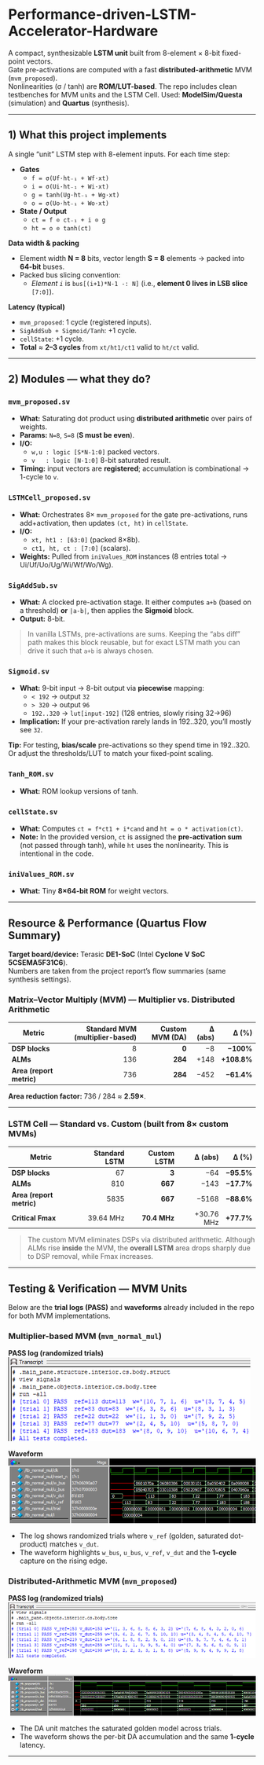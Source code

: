 # Performance-driven-LSTM-Accelerator-Hardware

A compact, synthesizable **LSTM unit** built from 8-element × 8-bit fixed-point vectors.  
Gate pre-activations are computed with a fast **distributed-arithmetic** MVM (`mvm_proposed`).  
Nonlinearities (σ / tanh) are **ROM/LUT-based**. The repo includes clean testbenches
 for MVM units and the LSTM Cell. 
 Used: **ModelSim/Questa** (simulation) and **Quartus** (synthesis).

---

## 1) What this project implements

A single “unit” LSTM step with 8-element inputs. For each time step:

- **Gates**
  - `f = σ(Uf·ht₋₁ + Wf·xt)`
  - `i = σ(Ui·ht₋₁ + Wi·xt)`
  - `g = tanh(Ug·ht₋₁ + Wg·xt)`
  - `o = σ(Uo·ht₋₁ + Wo·xt)`
- **State / Output**
  - `ct = f ⊙ ct₋₁ + i ⊙ g`
  - `ht = o ⊙ tanh(ct)`
  
**Data width & packing**
- Element width **N = 8** bits, vector length **S = 8** elements → packed into **64-bit** buses.
- Packed bus slicing convention:
  - *Element `i`* is `bus[(i+1)*N-1 -: N]` (i.e., **element 0 lives in LSB slice** `[7:0]`).

**Latency (typical)**
- `mvm_proposed`: 1 cycle (registered inputs).
- `SigAddSub + Sigmoid/Tanh`: +1 cycle.
- `cellState`: +1 cycle.
- **Total** ≈ **2–3 cycles** from `xt/ht1/ct1` valid to `ht/ct` valid.

---

## 2) Modules — what they do?

### `mvm_proposed.sv`
- **What:** Saturating dot product using **distributed arithmetic** over pairs of weights.
- **Params:** `N=8`, `S=8` (**S must be even**).
- **I/O:**  
  - `w,u : logic [S*N-1:0]` packed vectors.  
  - `v   : logic [N-1:0]` 8-bit saturated result.
- **Timing:** input vectors are **registered**; accumulation is combinational → 1-cycle to `v`.

### `LSTMCell_proposed.sv`
- **What:** Orchestrates 8× `mvm_proposed` for the gate pre-activations, runs add+activation,
  then updates `(ct, ht)` in `cellState`.
- **I/O:**  
  - `xt, ht1 : [63:0]` (packed 8×8b).  
  - `ct1, ht, ct : [7:0]` (scalars).
- **Weights:** Pulled from `iniValues_ROM` instances (8 entries total → Ui/Uf/Uo/Ug/Wi/Wf/Wo/Wg).

### `SigAddSub.sv`
- **What:** A clocked pre-activation stage. It either computes `a+b` (based on a threshold)
  **or** `|a-b|`, then applies the **Sigmoid** block.
- **Output:** 8-bit.

> In vanilla LSTMs, pre-activations are sums. Keeping the “abs diff” path makes this block reusable,
> but for exact LSTM math you can drive it such that `a+b` is always chosen.

### `Sigmoid.sv`
- **What:** 9-bit input → 8-bit output via **piecewise** mapping:
  - `< 192` → output `32`  
  - `> 320` → output `96`  
  - `192..320` → `lut[input-192]` (128 entries, slowly rising 32→96)
- **Implication:** If your pre-activation rarely lands in 192..320, you’ll mostly see `32`.

**Tip:** For testing, **bias/scale** pre-activations so they spend time in 192..320.
Or adjust the thresholds/LUT to match your fixed-point scaling.

### `Tanh_ROM.sv`
- **What:** ROM lookup versions of tanh.

### `cellState.sv`
- **What:** Computes `ct = f*ct1 + i*cand` and `ht = o * activation(ct)`.
- **Note:** In the provided version, `ct` is assigned the **pre-activation sum** (not passed through tanh),
  while `ht` uses the nonlinearity. This is intentional in the code.

### `iniValues_ROM.sv`
- **What:** Tiny **8×64-bit ROM** for weight vectors.

---

## Resource & Performance (Quartus Flow Summary)

**Target board/device:** Terasic **DE1-SoC** (Intel **Cyclone V SoC 5CSEMA5F31C6**).  
Numbers are taken from the project report’s flow summaries (same synthesis settings).

### Matrix–Vector Multiply (MVM) — Multiplier vs. Distributed Arithmetic

| Metric | Standard MVM (multiplier-based) | Custom MVM (DA) | Δ (abs) | Δ (%) |
|---|---:|---:|---:|---:|
| **DSP blocks** | 8 | **0** | −8 | **−100%** |
| **ALMs** | 136 | **284** | +148 | **+108.8%** |
| **Area (report metric)** | 736 | **284** | −452 | **−61.4%** |

**Area reduction factor:** 736 / 284 ≈ **2.59×**.

---

### LSTM Cell — Standard vs. Custom (built from 8× custom MVMs)

| Metric | Standard LSTM | Custom LSTM | Δ (abs) | Δ (%) |
|---|---:|---:|---:|---:|
| **DSP blocks** | 67 | **3** | −64 | **−95.5%** |
| **ALMs** | 810 | **667** | −143 | **−17.7%** |
| **Area (report metric)** | 5835 | **667** | −5168 | **−88.6%** |
| **Critical Fmax** | 39.64 MHz | **70.4 MHz** | +30.76 MHz | **+77.7%** |

> The custom MVM eliminates DSPs via distributed arithmetic. Although ALMs rise **inside** the MVM, the **overall LSTM** area drops sharply due to DSP removal, while Fmax increases.

---

## Testing & Verification — MVM Units

Below are the **trial logs (PASS)** and **waveforms** already included in the repo for both MVM implementations.

### Multiplier-based MVM (`mvm_normal_mul`)

**PASS log (randomized trials)**  
![mvm_normal_mul PASS log](mvm_normal_mul/mvm_normal4x4(Questa).png)

**Waveform**  
![mvm_normal_mul waveform](mvm_normal_mul/mvm_normal4x4(wave).png)

- The log shows randomized trials where `v_ref` (golden, saturated dot-product) matches `v_dut`.
- The waveform highlights `w_bus`, `u_bus`, `v_ref`, `v_dut` and the **1-cycle** capture on the rising edge.

### Distributed-Arithmetic MVM (`mvm_proposed`)

**PASS log (randomized trials)**  
![mvm_proposed PASS log](mvm_proposed/mvm_proposed8x8(Questa).png)

**Waveform**  
![mvm_proposed waveform](mvm_proposed/mvm_proposed8x8(wave).png)

- The DA unit matches the saturated golden model across trials.
- The waveform shows the per-bit DA accumulation and the same **1-cycle** latency.

---

